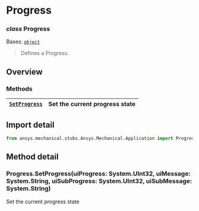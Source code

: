 <a id="progress"></a>

# Progress

<a id="Progress"></a>

### *class* Progress

Bases: [`object`](https://docs.python.org/3/library/functions.html#object)

> Defines a Progress.

> <!-- !! processed by numpydoc !! -->

<a id="overview"></a>

## Overview

### Methods

| [`SetProgress`](#Progress.SetProgress)   | Set the current progress state   |
|------------------------------------------|----------------------------------|

<a id="import-detail"></a>

## Import detail

```python
from ansys.mechanical.stubs.Ansys.Mechanical.Application import Progress
```

<a id="method-detail"></a>

## Method detail

<a id="Progress.SetProgress"></a>

### Progress.SetProgress(uiProgress: System.UInt32, uiMessage: System.String, uiSubProgress: System.UInt32, uiSubMessage: System.String)

Set the current progress state

<!-- !! processed by numpydoc !! -->
